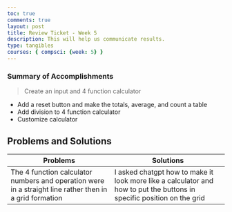 ```yaml
---
toc: true
comments: true
layout: post
title: Review Ticket - Week 5
description: This will help us communicate results.
type: tangibles
courses: { compsci: {week: 5} }
---
```


### Summary of Accomplishments
> Create an input and 4 function calculator
- Add a reset button and make the totals, average, and count a table
- Add division to 4 function calculator
- Customize calculator

## Problems and Solutions

| Problems | Solutions |
| -------- | --------- |
|The 4 function calculator numbers and operation were in a straight line rather then in a grid formation| I asked chatgpt how to make it look more like a calculator and how to put the buttons in specific position on the grid|
